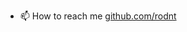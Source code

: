 
- 📫 How to reach me <a href="//github.com/rodnt">github.com/rodnt</a>

<!---
rdpwn/rdpwn is a ✨ special ✨ repository because its `README.md` (this file) appears on your GitHub profile.
You can click the Preview link to take a look at your changes.
--->
